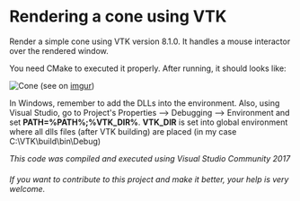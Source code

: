 Rendering a cone using VTK
===================
Render a simple cone using VTK version 8.1.0. It handles a mouse interactor over the rendered window.

You need CMake to executed it properly. After running, it should looks like:
 
![Cone](https://i.imgur.com/mXCDPYB.jpg) 
(see on [imgur])

In Windows, remember to add the DLLs into the environment. Also, using Visual Studio, go to Project's Properties --> Debugging --> Environment and set **PATH=%PATH%;%VTK_DIR%**. **VTK_DIR** is set into global environment where all dlls files (after VTK building) are placed (in my case C:\VTK\build\bin\Debug)

_This code was compiled and executed using Visual Studio Community 2017_

###### If you want to contribute to this project and make it better, your help is very welcome.

[imgur]: https://imgur.com/mXCDPYB